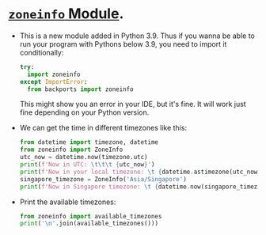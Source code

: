 # [`zoneinfo` Module](https://docs.python.org/3/library/zoneinfo.html).

- This is a new module added in Python 3.9. Thus if you wanna be able to run your program with Pythons below 3.9, you need to import it conditionally:

  ```py
  try:
    import zoneinfo
  except ImportError:
    from backports import zoneinfo
  ```

  This might show you an error in your IDE, but it's fine. It will work just fine depending on your Python version.

- We can get the time in different timezones like this:

  ```py
  from datetime import timezone, datetime
  from zoneinfo import ZoneInfo
  utc_now = datetime.now(timezone.utc)
  print(f'Now in UTC: \t\t\t {utc_now}')
  print(f'Now in your local timezone: \t {datetime.astimezone(utc_now)}')
  singapore_timezone = ZoneInfo('Asia/Singapore')
  print(f'Now in Singapore timezone: \t {datetime.now(singapore_timezone)}')
  ```

- Print the available timezones:

  ```py
  from zoneinfo import available_timezones
  print('\n'.join(available_timezones()))
  ```
